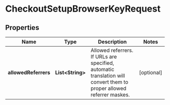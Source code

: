 
# CheckoutSetupBrowserKeyRequest

## Properties
Name | Type | Description | Notes
------------ | ------------- | ------------- | -------------
**allowedReferrers** | **List&lt;String&gt;** | Allowed referrers.  If URLs are specified, automatic translation will convert them to proper allowed referrer maskes. |  [optional]



